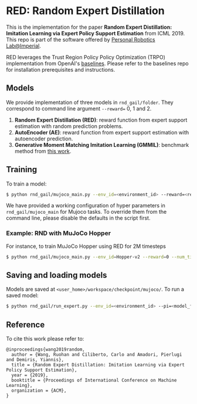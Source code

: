 # RED: Random Expert Distillation

This is the implementation for the paper **Random Expert Distillation: Imitation Learning via Expert Policy Support Estimation** from ICML 2019.
This repo is part of the software offered by [Personal Robotics Lab@Imperial](https://github.com/orgs/ImperialCollegeLondon/teams/personal-robotics-lab/repositories).

RED leverages the Trust Region Policy Policy Optimization (TRPO) implementation from OpenAI's [baselines](https://github.com/openai/baselines). Please refer to the baselines repo for installation prerequisites and instructions.

## Models
We provide implementation of three models in `rnd_gail/folder`. They correspond to command line argument `--reward=` 0, 1 and 2.
1. **Random Expert Distillation (RED)**: reward function from expert support estimation with random prediction problems.
2. **AutoEncoder (AE)**: reward function from expert support estimation with autoencoder prediction.
3. **Generative Moment Matching Imitation Learning (GMMIL)**: benchmark method from [this work](https://aaai.org/ocs/index.php/AAAI/AAAI18/paper/viewFile/16807/16720).

## Training
To train a model:
```bash
$ python rnd_gail/mujoco_main.py --env_id=<environment_id> --reward=<reward_model> [additional arguments]
```
We have provided a working configuration of hyper parameters in `rnd_gail/mujoco_main` for Mujoco tasks. To override them from the command line, please disable the defaults in the script first.

### Example: RND with MuJoCo Hopper
For instance, to train MuJoCo Hopper using RED for 2M timesteps
```bash
$ python rnd_gail/mujoco_main.py --env_id=Hopper-v2 --reward=0 --num_timesteps=2e6
```

## Saving and loading models
Models are saved at `<user_home>/workspace/checkpoint/mujoco/`.
To run a saved model:
```bash
$ python rnd_gail/run_expert.py --env_id=<environment_id> --pi=<model_filename>
```

## Reference
To cite this work please refer to:

    @inproceedings{wang2019random,
      author = {Wang, Ruohan and Ciliberto, Carlo and Amadori, Pierlugi and Demiris, Yiannis},
      title = {Random Expert Distillation: Imitation Learning via Expert Policy Support Estimation},
      year = {2019},
      booktitle = {Proceedings of International Conference on Machine Learning},
      organization = {ACM},
    }

